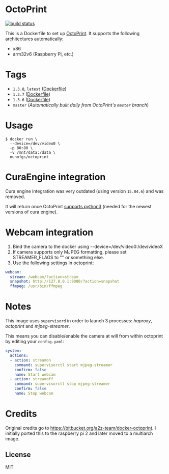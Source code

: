 # OctoPrint

[![build status][travis-image]][travis-url]

This is a Dockerfile to set up [OctoPrint](http://octoprint.org/). It supports the following architectures automatically:

- x86
- arm32v6 (Raspberry Pi, etc.)

# Tags

- `1.3.8`, `latest` ([Dockerfile](https://github.com/nunofgs/docker-octoprint/blob/master/Dockerfile))
- `1.3.7` ([Dockerfile](https://github.com/nunofgs/docker-octoprint/blob/master/Dockerfile))
- `1.3.6` ([Dockerfile](https://github.com/nunofgs/docker-octoprint/blob/master/Dockerfile))
- `master` (_Automatically built daily from OctoPrint's `master` branch_)

# Usage

```shell
$ docker run \
  --device=/dev/video0 \
  -p 80:80 \
  -v /mnt/data:/data \
  nunofgs/octoprint
```

# CuraEngine integration

Cura engine integration was very outdated (using version `15.04.6`) and was removed.

It will return once OctoPrint [supports python3](https://github.com/foosel/OctoPrint/pull/1416#issuecomment-371878648) (needed for the newest versions of cura engine).

# Webcam integration

1. Bind the camera to the docker using --device=/dev/video0:/dev/videoX
2. If camera supports only MJPEG formatting, please set STREAMER_FLAGS to "" or something else.
3. Use the following settings in octoprint:

```yaml
webcam:
  stream: /webcam/?action=stream
  snapshot: http://127.0.0.1:8080/?action=snapshot
  ffmpeg: /usr/bin/ffmpeg
```

# Notes

This image uses `supervisord` in order to launch 3 processes: _haproxy_, _octoprint_ and _mjpeg-streamer_.

This means you can disable/enable the camera at will from within octoprint by editing your `config.yaml`:

```yaml
system:
  actions:
  - action: streamon
    command: supervisorctl start mjpeg-streamer
    confirm: false
    name: Start webcam
  - action: streamoff
    command: supervisorctl stop mjpeg-streamer
    confirm: false
    name: Stop webcam
```

# Credits

Original credits go to https://bitbucket.org/a2z-team/docker-octoprint. I initially ported this to the raspberry pi 2 and later moved to a multiarch image.

## License

MIT

[travis-image]: https://img.shields.io/travis/nunofgs/docker-octoprint.svg?style=flat-square
[travis-url]: https://travis-ci.org/nunofgs/docker-octoprint
